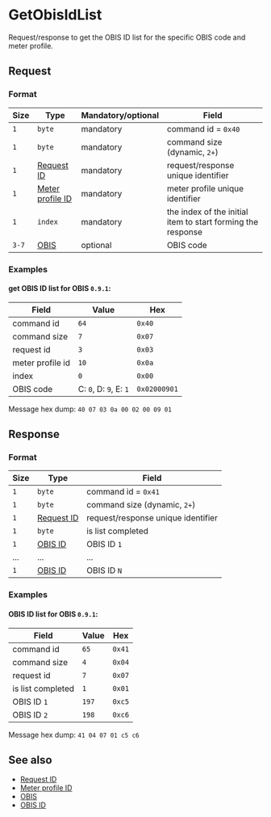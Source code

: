 # GetObisIdList

Request/response to get the OBIS ID list for the specific OBIS code and meter profile.


## Request

### Format

| Size  | Type                                             | Mandatory/optional | Field                                                       |
| ----- | ------------------------------------------------ | ------------------ | ----------------------------------------------------------- |
| `1`   | `byte`                                           | mandatory          | command id = `0x40`                                         |
| `1`   | `byte`                                           | mandatory          | command size (dynamic, `2+`)                                |
| `1`   | [Request ID](../types.md#request-id)             | mandatory          | request/response unique identifier                          |
| `1`   | [Meter profile ID](../types.md#meter-profile-id) | mandatory          | meter profile unique identifier                             |
| `1`   | `index`                                          | mandatory          | the index of the initial item to start forming the response |
| `3-7` | [OBIS](../types.md#obis)                         | optional           | OBIS code                                                   |


### Examples

#### get OBIS ID list for OBIS `0.9.1`:

| Field            | Value                  | Hex          |
| ---------------- | ---------------------- | ------------ |
| command id       | `64`                   | `0x40`       |
| command size     | `7`                    | `0x07`       |
| request id       | `3`                    | `0x03`       |
| meter profile id | `10`                   | `0x0a`       |
| index            | `0`                    | `0x00`       |
| OBIS code        | C: `0`, D: `9`, E: `1` | `0x02000901` |

Message hex dump: `40 07 03 0a 00 02 00 09 01`


## Response

### Format

| Size | Type                                 | Field                              |
| ---- | ------------------------------------ | ---------------------------------- |
| `1`  | `byte`                               | command id = `0x41`                |
| `1`  | `byte`                               | command size (dynamic, `2+`)       |
| `1`  | [Request ID](../types.md#request-id) | request/response unique identifier |
| `1`  | `byte`                               | is list completed                  |
| `1`  | [OBIS ID](../types.md#obis-id)       | OBIS ID `1`                        |
| ...  | ...                                  | ...                                |
| `1`  | [OBIS ID](../types.md#obis-id)       | OBIS ID `N`                        |


### Examples

#### OBIS ID list for OBIS `0.9.1`:

| Field             | Value | Hex    |
| ----------------- | ----- | ------ |
| command id        | `65`  | `0x41` |
| command size      | `4`   | `0x04` |
| request id        | `7`   | `0x07` |
| is list completed | `1`   | `0x01` |
| OBIS ID `1`       | `197` | `0xc5` |
| OBIS ID `2`       | `198` | `0xc6` |

Message hex dump: `41 04 07 01 c5 c6`


## See also

* [Request ID](../types.md#request-id)
* [Meter profile ID](../types.md#meter-profile-id)
* [OBIS](../types.md#obis)
* [OBIS ID](../types.md#obis-id)
